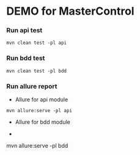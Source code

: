 # DEMO for MasterControl

### Run api test 
```
mvn clean test -pl api
```

### Run bdd test
```
mvn clean test -pl bdd
```

### Run allure report 
* Allure for api module
```
mvn allure:serve -pl api
```
* Allure for bdd module
* ```
mvn allure:serve -pl bdd
```
